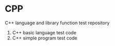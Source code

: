 # CPP
C++ language and library function test repository 

1. C++ basic language test code
2. C++ simple program test code
